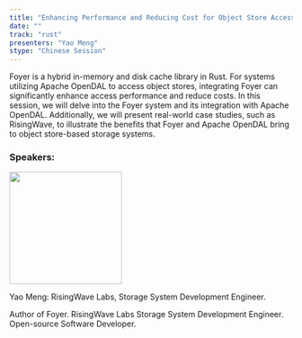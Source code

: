 ```yaml
---
title: "Enhancing Performance and Reducing Cost for Object Store Access with Apache OpenDAL and Foyer"
date: ""
track: "rust"
presenters: "Yao Meng"
stype: "Chinese Session"
---
```


Foyer is a hybrid in-memory and disk cache library in Rust. For systems utilizing Apache OpenDAL to access object stores, integrating Foyer can significantly enhance access performance and reduce costs. In this session, we will delve into the Foyer system and its integration with Apache OpenDAL. Additionally, we will present real-world case studies, such as RisingWave, to illustrate the benefits that Foyer and Apache OpenDAL bring to object store-based storage systems.

### Speakers:


<img src="https://sessionize.com/image/82f6-400o400o1-h56SFqS8jz2wyRxgSEALAy.jpg" width="200" /><br/>

Yao Meng: RisingWave Labs, Storage System Development Engineer.

Author of Foyer. RisingWave Labs Storage System Development Engineer. Open-source Software Developer.

